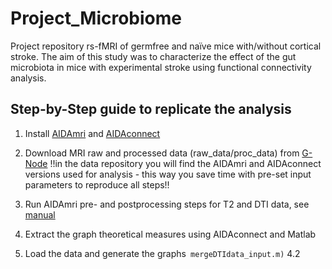 # Project_Microbiome
Project repository rs-fMRI of germfree and naïve mice with/without cortical stroke. 
The aim of this study was to characterize the effect of the gut microbiota in mice with experimental stroke using functional connectivity analysis. 

## Step-by-Step guide to replicate the analysis

1. Install [AIDAmri](https://github.com/aswendtlab/AIDAmri) and [AIDAconnect](https://github.com/aswendtlab/AIDAconnect)

2. Download MRI raw and processed data (raw_data/proc_data) from [G-Node](https://doi.org/10.12751/g-node.699mgv)
!!in the data repository you will find the AIDAmri and AIDAconnect versions used for analysis - this way you save time with pre-set input parameters to reproduce all steps!!

3. Run AIDAmri pre- and postprocessing steps for T2 and DTI data, see [manual](https://github.com/aswendtlab/AIDAmri/blob/master/manual.pdf)

4. Extract the graph theoretical measures using AIDAconnect and Matlab
  1. Load the data and generate the graphs``` mergeDTIdata_input.m)```
4.2
  
